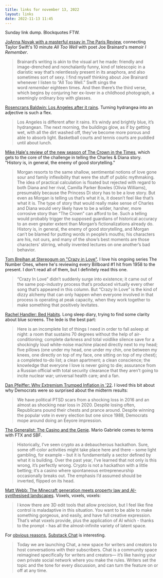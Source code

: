 ```yaml
---
title: links for november 13, 2022
layout: links
date: 2022-11-13 11:45
---
```


Sunday link dump. Blockquotes FTW.

[JoAnna Novak with a masterful essay in The Paris Review](https://www.theparisreview.org/blog/2022/11/09/i-remember-all-too-well-taylor-swift-and-joe-brainard/), connecting Taylor Swift's 10 minute *All Too Well* with poet Joe Brainard's memoir *I Remember*.

> Brainard’s writing is akin to the visual art he made: friendly and image-drenched and nonchalantly funny, kind of telescopic in a diaristic way that’s relentlessly present in its anaphora, and also sometimes sort of sexy. I find myself thinking about Joe Brainard whenever I listen to “All Too Well.” Swift sings the word _remember_ eighteen times. And then there’s the third verse, which begins by conjuring her ex-lover in a childhood photograph, a seemingly ordinary boy with glasses.

[Rosencrans Baldwin: Los Angeles after it rains](https://rosecrans.substack.com/p/los-angeles-after-it-rains). Turning hydrangea into an adjective is such a flex.

> Los Angeles is different after it rains. It’s windy and brightly blue, it’s hydrangean. The next morning, the buildings glow, as if by getting wet, with all the dirt washed off, they’ve become more porous and able to absorb light. Basketball courts and tennis courts are puddled until about lunch.

[Mike Hale's review of the new season of The Crown in the Times](https://www.nytimes.com/2022/11/09/arts/television/the-crown-season-5-review.html), which gets to the core of the challenge in telling the Charles & Diana story. "History is, in general, the enemy of good storytelling."

> Morgan resorts to the same shallow, sentimental notions of love gone sour and family inflexibility that were the stuff of public mythmaking. The idea of practical calculation is floated but rejected with regard to both Diana and her rival, Camilla Parker Bowles (Olivia Williams), presumably because the Princess Di story has to be a love story. But even as Morgan is telling us that’s what it is, it doesn’t feel like that’s what it is. The type of story that would really make sense of Charles and Diana would very likely have to be a wilder, harsher, more corrosive story than “The Crown” can afford to be. Such a telling would probably trigger the supposed guardians of historical accuracy to an even greater extent than Morgan’s fictionalizations already do. History is, in general, the enemy of good storytelling, and Morgan can’t be blamed for putting words in people’s mouths; his characters are his, not ours, and many of the show’s best moments are those characters’ stirring, wholly invented lectures on one another’s bad behavior.

[Tom Breihan at Stereogum on "Crazy in Love"](https://www.stereogum.com/2204784/the-number-ones-beyonces-crazy-in-love-feat-jay-z/columns/the-number-ones/). I love his ongoing series The Number Ones, where he's reviewing every Billboard #1 hit from 1958 to the present. I don't read all of them, but I definitely read this one.

> “Crazy In Love” didn’t suddenly surge into existence; it came out of the same pop-industry process that’s produced virtually every other song that’s appeared in this column. But “Crazy In Love” is the kind of dizzy alchemy that can only happen when everyone involved in that process is operating at peak capacity, when they work together to make something that positively levitates.

[Rachel Handler: Bed Habits](https://www.vulture.com/article/is-falling-asleep-to-tv-really-so-bad.html). Long sleep diary, trying to find some clarity about blue screens. The lede is the best part:

> Here is an incomplete list of things I need in order to fall asleep at night: a room that sustains 70 degrees without the help of air-conditioning; complete darkness and total voidlike silence save for a shockingly loud white-noise machine placed directly next to my head; five pillows (one under my head, one under my chin, one between my knees, one directly on top of my face, one sitting on top of my chest); a completed to-do list; a clean apartment; a clean conscience; the knowledge that everyone I love is never going to die; assurance from a Russian official with total security clearance that they aren’t going to incite nuclear war; universal health care; and a fan.

[Dan Pfeiffer: Why Extremism Trumped Inflation in '22](https://messagebox.substack.com/p/why-extremism-trumped-inflation-in). I loved this bit about why Democrats were so surprised about the midterm results:

> We have political PTSD scars from a shocking loss in 2016 and an almost as shocking near loss in 2020. Despite losing often, Republicans pound their chests and prance around. Despite winning the popular vote in every election but one since 1988, Democrats mope around doing an Eeyore impression.

[The Generalist: The Casino and the Genie](https://www.generalist.com/briefing/the-casino-and-the-genie). Mario Gabriele comes to terms with FTX and SBF.

> Historically, I’ve seen crypto as a debaucherous hackathon. Sure, some off-color activities might take place here and there – some light gambling, for example – but it is fundamentally a sector defined by what it is building. Over the past year, I’ve learned that not only is this wrong, it’s perfectly wrong. Crypto is not a hackathon with a little betting; it’s a casino where spontaneous entrepreneurship occasionally breaks out. The emphasis I’d assumed should be inverted, flipped on its head.

[Matt Webb: The Minecraft generation meets property law and AI-synthesised landscapes](https://interconnected.org/home/2022/11/08/voxels). Voxels, voxels, voxels:

> I know there are 3D edit tools that allow precision, but I feel like fine control is maladaptive in this situation. You want to be able to make something gorgeous, and easily, and have full creative expression. That’s what voxels provide, plus the application of AI which - thanks to the prompt - has all the almost-infinite variety of latent space.

For [obvious reasons](https://www.buzzfeednews.com/article/mathonan/a-new-messaging-app-called-talkshow-makes-your-texts-public), [Substack Chat](https://on.substack.com/p/chat) is interesting.

> Today we are launching Chat, a new space for writers and creators to host conversations with their subscribers. Chat is a community space reimagined specifically for writers and creators— it’s like having your own private social network where you make the rules. Writers set the topic and the tone for every discussion, and can turn the feature on or off at any time.

